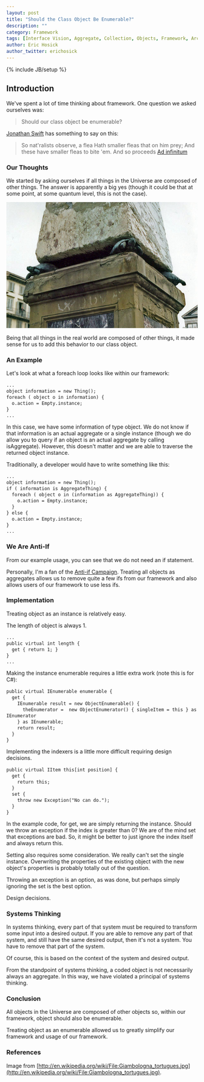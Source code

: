 ```yaml
---
layout: post
title: "Should the Class Object Be Enumerable?"
description: ""
category: Framework
tags: [Interface Vision, Aggregate, Collection, Objects, Framework, Architecture]
author: Eric Hosick
author_twitter: erichosick
---
```

{% include JB/setup %}

## Introduction

We've spent a lot of time thinking about framework. One question we asked ourselves was:

> Should our class object be enumerable?

[Jonathan Swift](http://en.wikipedia.org/wiki/Jonathan_Swift) has something to say on this:

> So nat'ralists observe, a flea
> Hath smaller fleas that on him prey;
> And these have smaller fleas to bite 'em.
> And so proceeds [Ad infinitum](http://en.wikipedia.org/wiki/Ad_infinitum)

### Our Thoughts

We started by asking ourselves if all things in the Universe are composed of other things. The answer is apparently a big yes (though it could be that at some point, at some quantum level, this is not the case).

<div class="pagination-centered img-polaroid">
  <p>
    <img src="/assets/img/object-aggregate-tortugues.jpg" alt="">
  </p>
</div>

Being that all things in the real world are composed of other things, it made sense for us to add this behavior to our class object.

### An Example

Let's look at what a foreach loop looks like within our framework:

    ...
    object information = new Thing();
    foreach ( object o in information) {
      o.action = Empty.instance;
    }
    ...

In this case, we have some information of type object. We do not know if that information is an actual aggregate or a single instance (though we do allow you to query if an object is an actual aggregate by calling isAggregate). However, this doesn't matter and we are able to traverse the returned object instance.

Traditionally, a developer would have to write something like this:

    ...
    object information = new Thing();
    if ( information is AggregateThing) {
      foreach ( object o in (information as AggregateThing)) {
        o.action = Empty.instance;
      }
    } else {
      o.action = Empty.instance;
    }
    ...

### We Are Anti-If

From our example usage, you can see that we do not need an if statement.

Personally, I'm a fan of the [Anti-if Campaign](http://www.antiifcampaign.com/). Treating all objects as aggregates allows us to remove quite a few ifs from our framework and also allows users of our framework to use less ifs.


### Implementation

Treating object as an instance is relatively easy.

The length of object is always 1.

    ...
    public virtual int length {
      get { return 1; }
    }
    ...

Making the instance enumerable requires a little extra work (note this is for C#):

    public virtual IEnumerable enumerable {
      get {
        IEnumerable result = new ObjectEnumerable() {  
          theEnumerator =  new ObjectEnumerator() { singleItem = this } as IEnumerator
        } as IEnumerable;
        return result;
      }
    }

Implementing the indexers is a little more difficult requiring design decisions.

    public virtual IItem this[int position] {
      get {
        return this;
      }
      set {
        throw new Exception("No can do.");
      }
    }

In the example code, for get, we are simply returning the instance. Should we throw an exception if the index is greater than 0? We are of the mind set that exceptions are bad. So, it might be better to just ignore the index itself and always return this.

Setting also requires some consideration. We really can't set the single instance. Overwriting the properties of the existing object with the new object's properties is probably totally out of the question.

Throwing an exception is an option, as was done, but perhaps simply ignoring the set is the best option.

Design decisions.

### Systems Thinking

In systems thinking, every part of that system must be required to transform some input into a desired output. If you are able to remove any part of that system, and still have the same desired output, then it's not a system. You have to remove that part of the system.

Of course, this is based on the context of the system and desired output.

From the standpoint of systems thinking, a coded object is not necessarily always an aggregate. In this way, we have violated a principal of systems thinking.

### Conclusion

All objects in the Universe are composed of other objects so, within our framework, object should also be enumerable.

Treating object as an enumerable allowed us to greatly simplify our framework and usage of our framework.

### References

Image from [http://en.wikipedia.org/wiki/File:Giambologna_tortugues.jpg](http://en.wikipedia.org/wiki/File:Giambologna_tortugues.jpg).

